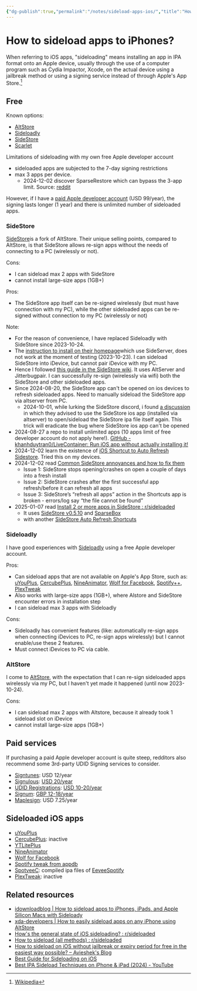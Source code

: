 ```yaml
---
{"dg-publish":true,"permalink":"/notes/sideload-apps-ios/","title":"How to sideload apps to iPhones?","created":"2023-03-16T07:43:52+07:00","updated":"2025-01-12T00:33:01+07:00"}
---
```


# How to sideload apps to iPhones?

When referring to iOS apps, "sideloading" means installing an app in IPA format onto an Apple device, usually through the use of a computer program such as Cydia Impactor, Xcode, on the actual device using a jailbreak method or using a signing service instead of through Apple's App Store.[^1]

## Free

Known options:
- [AltStore](https://altstore.io/)
- [Sideloadly](https://sideloadly.io/)
- [SideStore](https://sidestore.io/)
- [Scarlet](https://usescarlet.com/)

Limitations of sideloading with my own free Apple developer account
- sideloaded apps are subjected to the 7-day signing restrictions
- max 3 apps per device.
    - 2024-12-02 discover SparseRestore which can bypass the 3-app limit. Source: [reddit](https://www.reddit.com/r/jailbreak/comments/1g0w1j8/using_sparserestore_the_3app_limit_as_been/)

However, if I have a [paid Apple developer account](https://developer.apple.com/support/compare-memberships/) (USD 99/year), the signing lasts longer (1 year) and there is unlimited number of sideloaded apps.

### SideStore

[SideStore](https://sidestore.io/)is a fork of AltStore. Their unique selling points, compared to AltStore, is that SideStore allows re-sign apps without the needs of connecting to a PC (wirelessly or not).

Cons:
- I can sideload max 2 apps with SideStore
- cannot install large-size apps (1GB+)

Pros:
- The SideStore app itself can be re-signed wirelessly (but must have connection with my PC), while the other sideloaded apps can be re-signed without connection to my PC (wirelessly or not)

Note:
- For the reason of convenience, I have replaced Sideloadly with SideStore since 2023-10-24.
- The [instruction to install on their homepage](https://sidestore.io/)which use SideServer, does not work at the moment of testing (2023-10-23). I can sideload SideStore into iDevice, but cannot pair iDevice with my PC.
- Hence I followed [this guide in the SideStore wiki](https://wiki.sidestore.io/guides/getting-started/). It uses AltServer and Jitterbugpair. I can successfully re-sign (wirelessly via wifi) both the SideStore and other sideloaded apps.
- Since 2024-08-20, the SideStore app can't be opened on ios devices to refresh sideloaded apps. Need to manually sideload the SideStore app via altserver from PC.
    - 2024-10-01, while lurking the SideStore discord, i found [a discussion](https://discord.com/channels/949183273383395328/1285553743752069141/1287528615361384510) in which they advised to use the SideStore ios app (installed via altserver) to open/sideload the SideStore ipa file itself again. This trick will eradicate the bug where SideStore ios app can't be opened
- 2024-08-27 a repo to install unlimited apps (10 apps limit of free developer account do not apply here!). [GitHub - khanhduytran0/LiveContainer: Run iOS app without actually installing it!](https://github.com/khanhduytran0/LiveContainer?tab=readme-ov-file)
- 2024-12-02 learn the existence of [iOS Shortcut to Auto Refresh Sidestore](https://www.youtube.com/watch?v=16gZztB8E2U). Tried this on my devices.
- 2024-12-02 read [Common SideStore annoyances and how to fix them](https://www.reddit.com/r/sideloaded/comments/1bxywa5/common_sidestore_annoyances_and_how_to_fix_them/)
    - Issue 1: SideStore stops opening/crashes on open a couple of days into a fresh install
    - Issue 2: SideStore crashes after the first successful app refresh/before it can refresh all apps
    - Issue 3: SideStore’s “refresh all apps” action in the Shortcuts app is broken - errors/log say “the file cannot be found”
- 2025-01-07 read [Install 2 or more apps in SideStore : r/sideloaded](https://www.reddit.com/r/sideloaded/comments/1g0n1z4/install_2_or_more_apps_in_sidestore/)
    - It uses [SideStore v0.5.10](https://github.com/SideStore/SideStore/releases/download/nightly/SideStore.ipa) and [SparseBox](https://github.com/khanhduytran0/SparseBox/actions)
    - with another [SideStore Auto Refresh Shortcuts](https://www.icloud.com/shortcuts/27395534f3494ae18ac948a3fa3b75a9)

### Sideloadly

I have good experiences with [Sideloadly](https://sideloadly.io/) using a free Apple developer account.

Pros:
- Can sideload apps that are not available on Apple's App Store, such as: [uYouPlus](https://github.com/qnblackcat/uYouPlus), [CercubePlus](https://github.com/qnblackcat/CercubePlus), [NineAnimator](https://github.com/SuperMarcus/NineAnimator), [Wolf for Facebook](https://appdb.to/app/cydia/1900000698), [Spotify++](https://appdb.to/app/cydia/1900000540), [PlexTweak](https://appdb.to/app/cydia/1900000472)
- Also works with large-size apps (1GB+), where Alstore and SideStore encounter errors in installation step
- I can sideload max 3 apps with Sideloadly

Cons:
- Sideloadly has convenient features (like: automatically re-sign apps when connecting iDevices to PC, re-sign apps wirelessly) but I cannot enable/use these 2 features.
- Must connect iDevices to PC via cable.

### AltStore

I come to [AltStore](https://altstore.io/), with the expectation that I can re-sign sideloaded apps wirelessly via my PC, but I haven't yet made it happened (until now 2023-10-24).

Cons:
- I can sideload max 2 apps with Altstore, because it already took 1 sideload slot on iDevice
- cannot install large-size apps (1GB+)

## Paid services

If purchasing a paid Apple developer account is quite steep, redditors also recommend some 3rd-party UDID Signing services to consider.

- [Signtunes](https://signtunes.co/): USD 12/year
- [Signulous](https://www.signulous.com/): [USD 20/year](https://www.signulous.com/register)
- [UDID Registrations](https://www.udidregistrations.com/): [USD 10-20/year](https://www.udidregistrations.com/buy)
- [Signum](https://signum.fun/): [GBP 12-18/year](https://signum.fun/purchase/)
- [Maplesign](https://maplesign.ca/): USD 7.25/year

## Sideloaded iOS apps

- [uYouPlus](https://github.com/qnblackcat/uYouPlus)
- [CercubePlus](https://github.com/qnblackcat/CercubePlus): inactive
- [YTLitePlus](https://github.com/YTLitePlus/YTLitePlus)
- [NineAnimator](https://github.com/SuperMarcus/NineAnimator)
- [Wolf for Facebook](https://appdb.to/app/cydia/1900000698)
- [Spotify tweak from appdb](https://appdb.to/?name=Spotify)
- [SpotveeC](https://github.com/SpotCompiled/SpotveeC): compiled ipa files of [EeveeSpotify](https://github.com/whoeevee/EeveeSpotify)
- [PlexTweak](https://appdb.to/app/cydia/1900000472): inactive

## Related resources

- [idownloadblog | How to sideload apps to iPhones, iPads, and Apple Silicon Macs with Sideloady](https://www.idownloadblog.com/2022/03/28/sideload-apps-iphone-ipad-apple-silicon-macs-sideloady/)
- [xda-developers | How to easily sideload apps on any iPhone using AltStore](https://www.xda-developers.com/how-to-sideload-apps-on-iphone/)
- [How's the general state of iOS sideloading? : r/sideloaded](https://www.reddit.com/r/sideloaded/s/QcJNpnSyIh)
- [How to sideload (all methods) : r/sideloaded](https://www.reddit.com/r/sideloaded/s/LIUfyvga4k)
- [How to sideload on iOS without jailbreak or expiry period for free in the easiest way possible? – Avieshek's Blog](https://avieshek.wordpress.com/2024/06/11/how-to-sideload-on-ios/)
- [Best Guide for Sideloading on iOS](https://sideloading.vercel.app/#title)
- [Best IPA Sideload Techniques on iPhone & iPad (2024) - YouTube](https://www.youtube.com/watch?v=fJD9A6d8Pr4)

[^1]: [Wikipedia](https://en.wikipedia.org/wiki/Sideloading#:~:text=When%20referring%20to%20iOS%20apps,of%20through%20Apple%27s%20App%20Store.)
